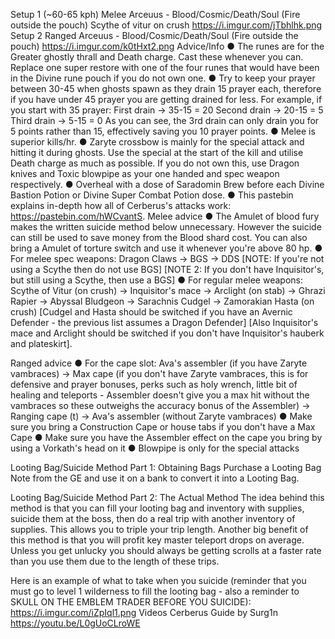 Setup 1 (~60-65 kph)
Melee
Arceuus - Blood/Cosmic/Death/Soul (Fire outside the pouch)
Scythe of vitur on crush
https://i.imgur.com/jTbhlhk.png 
Setup 2
Ranged
Arceuus - Blood/Cosmic/Death/Soul (Fire outside the pouch)
https://i.imgur.com/k0tHxt2.png 
Advice/Info
● The runes are for the Greater ghostly thrall and Death charge. Cast these whenever you can. Replace one super restore with one of the four runes that would have been in the Divine rune pouch if you do not own one.
● Try to keep your prayer between 30-45 when ghosts spawn as they drain 15 prayer each, therefore if you have under 45 prayer you are getting drained for less. For example, if you start with 35 prayer:
First drain → 35-15 = 20
Second drain → 20-15 = 5
Third drain → 5-15 = 0
As you can see, the 3rd drain can only drain you for 5 points rather than 15, effectively saving you 10 prayer points.
● Melee is superior kills/hr.
● Zaryte crossbow is mainly for the special attack and hitting it during ghosts. Use the special at the start of the kill and utilise Death charge as much as possible. If you do not own this, use Dragon knives and Toxic blowpipe as your one handed and spec weapon respectively.
● Overheal with a dose of Saradomin Brew before each Divine Bastion Potion or Divine Super Combat Potion dose.
● This pastebin explains in-depth how all of Cerberus's attacks work: https://pastebin.com/hWCvantS.
Melee advice
● The Amulet of blood fury makes the written suicide method below unnecessary. However the suicide can still be used to save money from the Blood shard cost. You can also bring a Amulet of torture switch and use it whenever you're above 80 hp.
● For melee spec weapons: Dragon Claws → BGS → DDS 
[NOTE: If you're not using a Scythe then do not use BGS]
[NOTE 2: If you don't have Inquisitor's, but still using a Scythe, then use a BGS]
● For regular melee weapons: Scythe of Vitur (on crush) → Inquisitor's mace → Arclight (on stab) → Ghrazi Rapier → Abyssal Bludgeon → Sarachnis Cudgel → Zamorakian Hasta (on crush) 
[Cudgel and Hasta should be switched if you have an Avernic Defender - the previous list assumes a Dragon Defender]
[Also Inquisitor's mace and Arclight should be switched if you don't have Inquisitor's hauberk and plateskirt].
  
Ranged advice
● For the cape slot: Ava's assembler (if you have Zaryte vambraces) -> Max cape (if you don't have Zaryte vambraces, this is for defensive and prayer bonuses, perks such as holy wrench, little bit of healing and teleports - Assembler doesn't give you a max hit without the vambraces so these outweighs the accuracy bonus of the Assembler) → Ranging cape (t) → Ava's assembler (without Zaryte vambraces)
● Make sure you bring a Construction Cape or house tabs if you don't have a Max Cape
● Make sure you have the Assembler effect on the cape you bring by using a Vorkath's head on it
● Blowpipe is only for the special attacks
  
Looting Bag/Suicide Method Part 1: Obtaining Bags
Purchase a Looting Bag Note from the GE and use it on a bank to convert it into a Looting Bag.
  
Looting Bag/Suicide Method Part 2: The Actual Method
The idea behind this method is that you can fill your looting bag and inventory with supplies, suicide them at the boss, then do a real trip with another inventory of supplies. This allows you to triple your trip length. Another big benefit of this method is that you will profit key master teleport drops on average. Unless you get unlucky you should always be getting scrolls at a faster rate than you use them due to the length of these trips. 

Here is an example of what to take when you suicide (reminder that you must go to level 1 wilderness to fill the looting bag - also a reminder to SKULL ON THE EMBLEM TRADER BEFORE YOU SUICIDE): https://i.imgur.com/iZpIql1.png 
Videos
Cerberus Guide by Surg1n
https://youtu.be/L0gUoCLroWE
